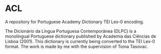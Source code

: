 # ACL

A repository for Portuguese Academy Dictionary TEI Lex-0 encoding.

The Dicionário da Língua Portuguesa Contemporânea (DLPC) is a monolingual Portuguese dictionary published by Academia das Ciências de Lisboa (2001).
This dictionary is currently being converted to the TEI Lex-0 format.
The work is made by me with the supervision of Toma Tasovac.

